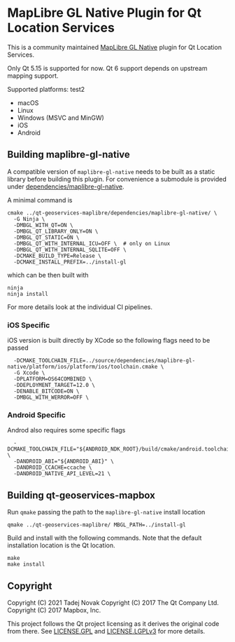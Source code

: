 # MapLibre GL Native Plugin for Qt Location Services

This is a community maintained [MapLibre GL Native](https://github.com/maplibre/maplibre-gl-native) plugin for Qt Location Services.

Only Qt 5.15 is supported for now. Qt 6 support depends on upstream mapping support.

Supported platforms:
test2
- macOS
- Linux
- Windows (MSVC and MinGW)
- iOS
- Android

## Building maplibre-gl-native

A compatible version of `maplibre-gl-native` needs to be built as a static library before building this plugin. For convenience a submodule is provided under [dependencies/maplibre-gl-native](dependencies).

A minimal command is

```shell
cmake ../qt-geoservices-maplibre/dependencies/maplibre-gl-native/ \
  -G Ninja \
  -DMBGL_WITH_QT=ON \
  -DMBGL_QT_LIBRARY_ONLY=ON \
  -DMBGL_QT_STATIC=ON \
  -DMBGL_QT_WITH_INTERNAL_ICU=OFF \  # only on Linux
  -DMBGL_QT_WITH_INTERNAL_SQLITE=OFF \
  -DCMAKE_BUILD_TYPE=Release \
  -DCMAKE_INSTALL_PREFIX=../install-gl
```

which can be then built with

```shell
ninja
ninja install
```

For more details look at the individual CI pipelines.

### iOS Specific

iOS version is built directly by XCode so the following flags need to be passed

```shell
  -DCMAKE_TOOLCHAIN_FILE=../source/dependencies/maplibre-gl-native/platform/ios/platform/ios/toolchain.cmake \
  -G Xcode \
  -DPLATFORM=OS64COMBINED \
  -DDEPLOYMENT_TARGET=12.0 \
  -DENABLE_BITCODE=ON \
  -DMBGL_WITH_WERROR=OFF \
```

### Android Specific

Androd also requires some specific flags

```shell
  -DCMAKE_TOOLCHAIN_FILE="${ANDROID_NDK_ROOT}/build/cmake/android.toolchain.cmake" \
  -DANDROID_ABI="${ANDROID_ABI}" \
  -DANDROID_CCACHE=ccache \
  -DANDROID_NATIVE_API_LEVEL=21 \
```

## Building qt-geoservices-mapbox

Run `qmake` passing the path to the `maplibre-gl-native` install location

```shell
qmake ../qt-geoservices-maplibre/ MBGL_PATH=../install-gl
```

Build and install with the following commands.
Note that the default installation location is the Qt location.

```shell
make
make install
```

## Copyright

Copyright (C) 2021 Tadej Novak
Copyright (C) 2017 The Qt Company Ltd.
Copyright (C) 2017 Mapbox, Inc.

This project follows the Qt project licensing as it derives the original code from there. See [LICENSE.GPL](LICENSE.GPL) and [LICENSE.LGPLv3](LICENSE.LGPLv3) for more details.
